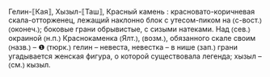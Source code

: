 ---
---

Гелин-⟦Кая⟧, Хызыл-⟦Таш⟧, Красный камень
: красновато-коричневая скала-отторженец, лежащий наклонно блок с утесом-пиком на ⦅с-вост.⦆ ⦅оконеч.⦆; боковые грани обрывистые, с сизыми натеками. Над ⦅сев.⦆ окраиной ⦅н.п.⦆ Краснокаменка ⦅Ялт.⦆, ⦅возм.⦆, обязанного скале своим ⦅назв.⦆ – ❶ ⦅тюрк.⦆ гелин – невеста, невестка – в нише ⦅зап.⦆ грани угадывается женская фигура, о которой существовала легенда; хызыл – ⦅см.⦆ кызыл.

